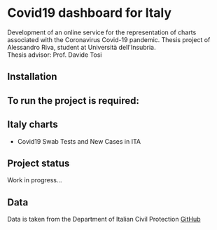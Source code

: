 # Covid19 dashboard for Italy

Development of an online service for the representation of charts associated with the Coronavirus Covid-19 pandemic.
Thesis project of Alessandro Riva, student at Università dell'Insubria.  
Thesis advisor: Prof. Davide Tosi

## Installation

To run the project is required:
- 

## Italy charts

- Covid19 Swab Tests and New Cases in ITA

## Project status

Work in progress...

## Data

Data is taken from the Department of Italian Civil Protection [GitHub](https://github.com/pcm-dpc/COVID-19)
